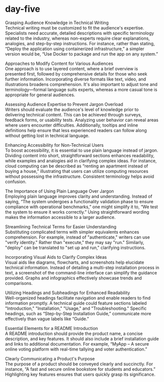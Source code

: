 # day-five
Grasping Audience Knowledge in Technical Writing  
Technical writing must be customized to fit the audience's expertise. Specialists need accurate, detailed descriptions with specific terminology related to the industry, whereas non-experts require clear explanations, analogies, and step-by-step instructions. For instance, rather than stating, “Deploy the application using containerized infrastructure,” a simpler version would be, “Use Docker to package and run the app on any system.”

Approaches to Modify Content for Various Audiences  
One approach is to use layered content, where a brief overview is presented first, followed by comprehensive details for those who seek further information. Incorporating diverse formats like text, video, and illustrations broadens comprehension. It's also important to adjust tone and terminology—formal language suits experts, whereas a more casual tone is appropriate for general audiences.

Assessing Audience Expertise to Prevent Jargon Overload  
Writers should evaluate the audience's level of knowledge prior to delivering technical content. This can be achieved through surveys, feedback forms, or usability tests. Analyzing user behavior can reveal areas where users encounter difficulties. Additionally, tooltips and inline definitions help ensure that less experienced readers can follow along without getting lost in technical language.

Enhancing Accessibility for Non-Technical Users  
To boost accessibility, it is essential to use plain language instead of jargon. Dividing content into short, straightforward sections enhances readability, while examples and analogies aid in clarifying complex ideas. For instance, cloud computing can be described as “renting an apartment instead of buying a house,” illustrating that users can utilize computing resources without possessing the infrastructure. Consistent terminology helps avoid confusion.

The Importance of Using Plain Language Over Jargon  
Employing plain language improves clarity and understanding. Instead of saying, “The system undergoes a functionality validation phase to ensure compliance with operational benchmarks,” one might simplify it to, “We test the system to ensure it works correctly.” Using straightforward wording makes the information accessible to a larger audience.

Streamlining Technical Terms for Easier Understanding  
Substituting complicated terms with simpler equivalents enhances comprehension. For example, instead of "authenticate," writers can use "verify identity." Rather than "execute," they may say "run." Similarly, "deploy" can be translated to "set up and run," clarifying instructions.

Incorporating Visual Aids to Clarify Complex Ideas  
Visual aids like diagrams, flowcharts, and screenshots help elucidate technical information. Instead of detailing a multi-step installation process in text, a screenshot of the command-line interface can simplify the guidance provided. Graphs and infographics effectively showcase trends and comparisons.

Utilizing Headings and Subheadings for Enhanced Readability  
Well-organized headings facilitate navigation and enable readers to find information promptly. A technical guide could feature sections labeled "Introduction," "Installation," "Usage," and "Troubleshooting." Specific headings, such as “Step-by-Step Installation Guide,” communicate more effectively than vague labels like “Guide.”

Essential Elements for a README Introduction  
A README introduction should provide the product name, a concise description, and key features. It should also include a brief installation guide and links to additional documentation. For example, “MyApp – A secure online voting platform with real-time tallying and voter authentication.”

Clearly Communicating a Product's Purpose  
The purpose of a product should be conveyed clearly and succinctly. For instance, “A fast and secure online bookstore for students and educators.” Highlighting key features ensures that users quickly grasp its significance.
